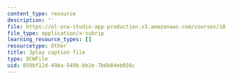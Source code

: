 ```yaml
---
content_type: resource
description: ''
file: https://ol-ocw-studio-app-production.s3.amazonaws.com/courses/18-01sc-single-variable-calculus-fall-2010/858bf12d49ba549bbb2e7b6b84eb016c_XRkgBWbWvg4.vtt
file_type: application/x-subrip
learning_resource_types: []
resourcetype: Other
title: 3play caption file
type: OCWFile
uid: 858bf12d-49ba-549b-bb2e-7b6b84eb016c
---
```

